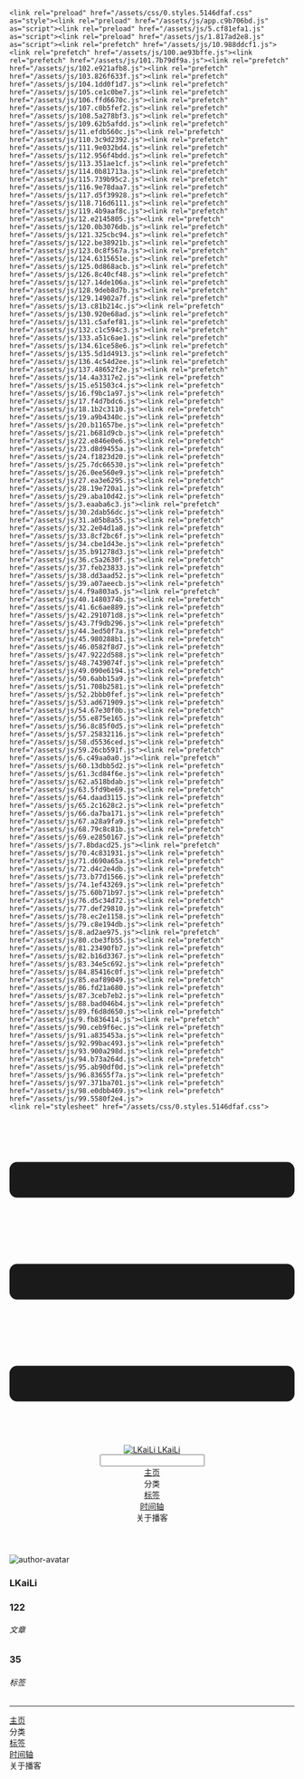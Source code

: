 <!DOCTYPE html>
<html lang="zh-CN">
  <head>
    <meta charset="utf-8">
    <meta name="viewport" content="width=device-width,initial-scale=1">
    <title>Other | LKaiLi</title>
    <meta name="generator" content="VuePress 1.8.2">
    <link rel="icon" href="https://pan.zealsay.com/blog/favicon.ico">
    <script language="javascript" type="text/javascript" src="https://cdn.bootcdn.net/ajax/libs/jquery/3.5.1/jquery.min.js"></script>
    <script language="javascript" type="text/javascript" src="/js/mouseClick.js"></script>
    <script>var _hmt = _hmt || [];
      (function() {
        var hm = document.createElement("script");
        hm.src = "https://hm.baidu.com/hm.js?61498f37b83812e7b85952d5feaaab47";
        var s = document.getElementsByTagName("script")[0]; 
        s.parentNode.insertBefore(hm, s);
      })();</script>
    <meta name="description" content="草 走 🤸 忽略">
    <meta name="viewport" content="width=device-width,initial-scale=1,user-scalable=no">
    
    <link rel="preload" href="/assets/css/0.styles.5146dfaf.css" as="style"><link rel="preload" href="/assets/js/app.c9b706bd.js" as="script"><link rel="preload" href="/assets/js/5.cf81efa1.js" as="script"><link rel="preload" href="/assets/js/1.817ad2e8.js" as="script"><link rel="prefetch" href="/assets/js/10.988ddcf1.js"><link rel="prefetch" href="/assets/js/100.ae93bffe.js"><link rel="prefetch" href="/assets/js/101.7b79df9a.js"><link rel="prefetch" href="/assets/js/102.e921afb8.js"><link rel="prefetch" href="/assets/js/103.826f633f.js"><link rel="prefetch" href="/assets/js/104.1dd0f1d7.js"><link rel="prefetch" href="/assets/js/105.ce1c0be7.js"><link rel="prefetch" href="/assets/js/106.ffd6670c.js"><link rel="prefetch" href="/assets/js/107.c0b5fef2.js"><link rel="prefetch" href="/assets/js/108.5a278bf3.js"><link rel="prefetch" href="/assets/js/109.62b5afdd.js"><link rel="prefetch" href="/assets/js/11.efdb560c.js"><link rel="prefetch" href="/assets/js/110.3c9d2392.js"><link rel="prefetch" href="/assets/js/111.9e032bd4.js"><link rel="prefetch" href="/assets/js/112.956f4bdd.js"><link rel="prefetch" href="/assets/js/113.351ae1cf.js"><link rel="prefetch" href="/assets/js/114.0b81713a.js"><link rel="prefetch" href="/assets/js/115.739b95c2.js"><link rel="prefetch" href="/assets/js/116.9e78daa7.js"><link rel="prefetch" href="/assets/js/117.d5f39928.js"><link rel="prefetch" href="/assets/js/118.716d6111.js"><link rel="prefetch" href="/assets/js/119.4b9aaf8c.js"><link rel="prefetch" href="/assets/js/12.e2145805.js"><link rel="prefetch" href="/assets/js/120.0b3076db.js"><link rel="prefetch" href="/assets/js/121.325cbc94.js"><link rel="prefetch" href="/assets/js/122.be38921b.js"><link rel="prefetch" href="/assets/js/123.0c8f567a.js"><link rel="prefetch" href="/assets/js/124.6315651e.js"><link rel="prefetch" href="/assets/js/125.0d868acb.js"><link rel="prefetch" href="/assets/js/126.8c40cf48.js"><link rel="prefetch" href="/assets/js/127.14de106a.js"><link rel="prefetch" href="/assets/js/128.9deb8d7b.js"><link rel="prefetch" href="/assets/js/129.14902a7f.js"><link rel="prefetch" href="/assets/js/13.c81b214c.js"><link rel="prefetch" href="/assets/js/130.920e68ad.js"><link rel="prefetch" href="/assets/js/131.c5afef81.js"><link rel="prefetch" href="/assets/js/132.c1c594c3.js"><link rel="prefetch" href="/assets/js/133.a51c6ae1.js"><link rel="prefetch" href="/assets/js/134.61ce58e6.js"><link rel="prefetch" href="/assets/js/135.5d1d4913.js"><link rel="prefetch" href="/assets/js/136.4c54d2ee.js"><link rel="prefetch" href="/assets/js/137.48652f2e.js"><link rel="prefetch" href="/assets/js/14.4a3317e2.js"><link rel="prefetch" href="/assets/js/15.e51503c4.js"><link rel="prefetch" href="/assets/js/16.f9bc1a97.js"><link rel="prefetch" href="/assets/js/17.f4d7bdc6.js"><link rel="prefetch" href="/assets/js/18.1b2c3110.js"><link rel="prefetch" href="/assets/js/19.a9b4340c.js"><link rel="prefetch" href="/assets/js/20.b11657be.js"><link rel="prefetch" href="/assets/js/21.b681d9cb.js"><link rel="prefetch" href="/assets/js/22.e846e0e6.js"><link rel="prefetch" href="/assets/js/23.d8d9455a.js"><link rel="prefetch" href="/assets/js/24.f1823d20.js"><link rel="prefetch" href="/assets/js/25.7dc66530.js"><link rel="prefetch" href="/assets/js/26.0ee560e9.js"><link rel="prefetch" href="/assets/js/27.ea3e6295.js"><link rel="prefetch" href="/assets/js/28.19e720a1.js"><link rel="prefetch" href="/assets/js/29.aba10d42.js"><link rel="prefetch" href="/assets/js/3.eaaba6c3.js"><link rel="prefetch" href="/assets/js/30.2dab56dc.js"><link rel="prefetch" href="/assets/js/31.a05b8a55.js"><link rel="prefetch" href="/assets/js/32.2e04d1a8.js"><link rel="prefetch" href="/assets/js/33.8cf2bc6f.js"><link rel="prefetch" href="/assets/js/34.cbe1d43e.js"><link rel="prefetch" href="/assets/js/35.b91278d3.js"><link rel="prefetch" href="/assets/js/36.c5a2630f.js"><link rel="prefetch" href="/assets/js/37.feb23833.js"><link rel="prefetch" href="/assets/js/38.dd3aad52.js"><link rel="prefetch" href="/assets/js/39.a07aeecb.js"><link rel="prefetch" href="/assets/js/4.f9a803a5.js"><link rel="prefetch" href="/assets/js/40.1480374b.js"><link rel="prefetch" href="/assets/js/41.6c6ae889.js"><link rel="prefetch" href="/assets/js/42.291071d8.js"><link rel="prefetch" href="/assets/js/43.7f9db296.js"><link rel="prefetch" href="/assets/js/44.3ed50f7a.js"><link rel="prefetch" href="/assets/js/45.980288b1.js"><link rel="prefetch" href="/assets/js/46.0582f8d7.js"><link rel="prefetch" href="/assets/js/47.9222d588.js"><link rel="prefetch" href="/assets/js/48.7439074f.js"><link rel="prefetch" href="/assets/js/49.090e6194.js"><link rel="prefetch" href="/assets/js/50.6abb15a9.js"><link rel="prefetch" href="/assets/js/51.708b2581.js"><link rel="prefetch" href="/assets/js/52.2bbb0fef.js"><link rel="prefetch" href="/assets/js/53.ad671909.js"><link rel="prefetch" href="/assets/js/54.67e30f0b.js"><link rel="prefetch" href="/assets/js/55.e875e165.js"><link rel="prefetch" href="/assets/js/56.8c85f0d5.js"><link rel="prefetch" href="/assets/js/57.25832116.js"><link rel="prefetch" href="/assets/js/58.d5536ced.js"><link rel="prefetch" href="/assets/js/59.26cb591f.js"><link rel="prefetch" href="/assets/js/6.c49aa0a0.js"><link rel="prefetch" href="/assets/js/60.13dbb5d2.js"><link rel="prefetch" href="/assets/js/61.3cd84f6e.js"><link rel="prefetch" href="/assets/js/62.a518bdab.js"><link rel="prefetch" href="/assets/js/63.5fd9be69.js"><link rel="prefetch" href="/assets/js/64.daad3115.js"><link rel="prefetch" href="/assets/js/65.2c1628c2.js"><link rel="prefetch" href="/assets/js/66.da7ba171.js"><link rel="prefetch" href="/assets/js/67.a28a9fa9.js"><link rel="prefetch" href="/assets/js/68.79c8c81b.js"><link rel="prefetch" href="/assets/js/69.e2850167.js"><link rel="prefetch" href="/assets/js/7.8bdacd25.js"><link rel="prefetch" href="/assets/js/70.4c831931.js"><link rel="prefetch" href="/assets/js/71.d690a65a.js"><link rel="prefetch" href="/assets/js/72.d4c2e4db.js"><link rel="prefetch" href="/assets/js/73.b77d1566.js"><link rel="prefetch" href="/assets/js/74.1ef43269.js"><link rel="prefetch" href="/assets/js/75.60b71b97.js"><link rel="prefetch" href="/assets/js/76.d5c34d72.js"><link rel="prefetch" href="/assets/js/77.def29810.js"><link rel="prefetch" href="/assets/js/78.ec2e1158.js"><link rel="prefetch" href="/assets/js/79.c8e194db.js"><link rel="prefetch" href="/assets/js/8.ad2ae975.js"><link rel="prefetch" href="/assets/js/80.cbe3fb55.js"><link rel="prefetch" href="/assets/js/81.23490fb7.js"><link rel="prefetch" href="/assets/js/82.b16d3367.js"><link rel="prefetch" href="/assets/js/83.34e5c692.js"><link rel="prefetch" href="/assets/js/84.85416c0f.js"><link rel="prefetch" href="/assets/js/85.eaf89049.js"><link rel="prefetch" href="/assets/js/86.fd21a680.js"><link rel="prefetch" href="/assets/js/87.3ceb7eb2.js"><link rel="prefetch" href="/assets/js/88.bad046b4.js"><link rel="prefetch" href="/assets/js/89.f6d8d650.js"><link rel="prefetch" href="/assets/js/9.fb836414.js"><link rel="prefetch" href="/assets/js/90.ceb9f6ec.js"><link rel="prefetch" href="/assets/js/91.a835453a.js"><link rel="prefetch" href="/assets/js/92.99bac493.js"><link rel="prefetch" href="/assets/js/93.900a298d.js"><link rel="prefetch" href="/assets/js/94.b73a264d.js"><link rel="prefetch" href="/assets/js/95.ab90df0d.js"><link rel="prefetch" href="/assets/js/96.83655f7a.js"><link rel="prefetch" href="/assets/js/97.371ba701.js"><link rel="prefetch" href="/assets/js/98.e0dbb469.js"><link rel="prefetch" href="/assets/js/99.5580f2e4.js">
    <link rel="stylesheet" href="/assets/css/0.styles.5146dfaf.css">
  </head>
  <body>
    <div id="app" data-server-rendered="true"><div class="theme-container no-sidebar" data-v-57e19720><div data-v-57e19720><div id="loader-wrapper" class="loading-wrapper" data-v-d48f4d20 data-v-57e19720 data-v-57e19720><div class="loader-main" data-v-d48f4d20><div data-v-d48f4d20></div><div data-v-d48f4d20></div><div data-v-d48f4d20></div><div data-v-d48f4d20></div></div> <!----> <!----></div> <div class="password-shadow password-wrapper-out" style="display:none;" data-v-89477f7e data-v-57e19720 data-v-57e19720><h3 class="title" style="display:none;" data-v-89477f7e data-v-89477f7e>LKaiLi</h3> <!----> <label id="box" class="inputBox" style="display:none;" data-v-89477f7e data-v-89477f7e><input type="password" value="" data-v-89477f7e> <span data-v-89477f7e>Konck! Knock!</span> <button data-v-89477f7e>OK</button></label> <div class="footer" style="display:none;" data-v-89477f7e data-v-89477f7e><span data-v-89477f7e><i class="iconfont reco-theme" data-v-89477f7e></i> <a target="blank" href="https://vuepress-theme-reco.recoluan.com" data-v-89477f7e>vuePress-theme-reco</a></span> <span data-v-89477f7e><i class="iconfont reco-copyright" data-v-89477f7e></i> <a data-v-89477f7e><span data-v-89477f7e>LKaiLi</span>
            
          <span data-v-89477f7e>2021  - </span>
          2022
        </a></span></div></div> <div class="hide" data-v-57e19720><div data-v-57e19720><div id="smart" class="wrapper-page" style="background-image:url(https://jinyanlong-1305883696.cos.ap-hongkong.myqcloud.com/banner_image/banner_9.png);background-position-x:center;background-position-y:center;background-size:cover;background-repeat-x:no-repeat;background-repeat-y:no-repeat;" data-v-57e19720><header class="navbar" data-v-57e19720><div class="sidebar-button"><svg xmlns="http://www.w3.org/2000/svg" aria-hidden="true" role="img" viewBox="0 0 448 512" class="icon"><path fill="currentColor" d="M436 124H12c-6.627 0-12-5.373-12-12V80c0-6.627 5.373-12 12-12h424c6.627 0 12 5.373 12 12v32c0 6.627-5.373 12-12 12zm0 160H12c-6.627 0-12-5.373-12-12v-32c0-6.627 5.373-12 12-12h424c6.627 0 12 5.373 12 12v32c0 6.627-5.373 12-12 12zm0 160H12c-6.627 0-12-5.373-12-12v-32c0-6.627 5.373-12 12-12h424c6.627 0 12 5.373 12 12v32c0 6.627-5.373 12-12 12z"></path></svg></div> <a href="/" class="home-link router-link-active"><img src="/logo.png" alt="LKaiLi" class="logo"> <span class="site-name">LKaiLi</span></a> <div class="links"><div id="dayNightSwitch" class="generalWrapper" data-v-32f44868><a class="click" data-v-32f44868><div class="onOff daySwitch" data-v-32f44868><div class="star star1" data-v-32f44868></div> <div class="star star2" data-v-32f44868></div> <div class="star star3" data-v-32f44868></div> <div class="star star4" data-v-32f44868></div> <div class="star star5" data-v-32f44868></div> <div class="star sky" data-v-32f44868></div> <div class="sunMoon" data-v-32f44868><div class="crater crater1" data-v-32f44868></div> <div class="crater crater2" data-v-32f44868></div> <div class="crater crater3" data-v-32f44868></div> <div class="cloud part1" data-v-32f44868></div> <div class="cloud part2" data-v-32f44868></div></div></div></a></div> <div class="search-box"><i class="iconfont reco-search"></i> <input aria-label="Search" autocomplete="off" spellcheck="false" value=""> <!----></div> <nav class="nav-links can-hide"><div class="nav-item"><a href="/" class="nav-link"><i class="iconfont reco-home"></i>
  主页
</a></div><div class="nav-item"><div class="dropdown-wrapper"><a class="dropdown-title"><span class="title"><i class="iconfont reco-category"></i>
      分类
    </span> <span class="arrow right"></span></a> <ul class="nav-dropdown" style="display:none;"><li class="dropdown-item"><!----> <a href="/categories/Vue移动头条项目/" class="nav-link"><i class="iconfont undefined"></i>
  Vue移动头条项目
</a></li><li class="dropdown-item"><!----> <a href="/categories/JavaScript/" class="nav-link"><i class="iconfont undefined"></i>
  JavaScript
</a></li><li class="dropdown-item"><!----> <a href="/categories/Vscode/" class="nav-link"><i class="iconfont undefined"></i>
  Vscode
</a></li><li class="dropdown-item"><!----> <a href="/categories/Vue/" class="nav-link"><i class="iconfont undefined"></i>
  Vue
</a></li><li class="dropdown-item"><!----> <a href="/categories/TypeScript/" class="nav-link"><i class="iconfont undefined"></i>
  TypeScript
</a></li><li class="dropdown-item"><!----> <a href="/categories/Vue3/" class="nav-link"><i class="iconfont undefined"></i>
  Vue3
</a></li><li class="dropdown-item"><!----> <a href="/categories/RABC/" class="nav-link"><i class="iconfont undefined"></i>
  RABC
</a></li><li class="dropdown-item"><!----> <a href="/categories/axios/" class="nav-link"><i class="iconfont undefined"></i>
  axios
</a></li><li class="dropdown-item"><!----> <a href="/categories/小程序/" class="nav-link"><i class="iconfont undefined"></i>
  小程序
</a></li><li class="dropdown-item"><!----> <a href="/categories/Css/" class="nav-link"><i class="iconfont undefined"></i>
  Css
</a></li><li class="dropdown-item"><!----> <a href="/categories/other/" class="nav-link"><i class="iconfont undefined"></i>
  other
</a></li><li class="dropdown-item"><!----> <a href="/categories/uniapp/" class="nav-link"><i class="iconfont undefined"></i>
  uniapp
</a></li><li class="dropdown-item"><!----> <a href="/categories/three.js/" class="nav-link"><i class="iconfont undefined"></i>
  three.js
</a></li><li class="dropdown-item"><!----> <a href="/categories/vue-element-admin/" class="nav-link"><i class="iconfont undefined"></i>
  vue-element-admin
</a></li></ul></div></div><div class="nav-item"><a href="/tag/" class="nav-link"><i class="iconfont reco-tag"></i>
  标签
</a></div><div class="nav-item"><a href="/timeline/" class="nav-link"><i class="iconfont reco-date"></i>
  时间轴
</a></div><div class="nav-item"><div class="dropdown-wrapper"><a class="dropdown-title"><span class="title"><i class="iconfont reco-other"></i>
      关于播客
    </span> <span class="arrow right"></span></a> <ul class="nav-dropdown" style="display:none;"><li class="dropdown-item"><!----> <a href="/about/" class="nav-link"><i class="iconfont reco-mail"></i>
  关于我
</a></li><li class="dropdown-item"><!----> <a href="/other/" class="nav-link"><i class="iconfont reco-account"></i>
  联系我
</a></li></ul></div></div> <!----></nav></div></header> <div class="sidebar-mask" data-v-57e19720></div> <aside class="sidebar" data-v-57e19720><div class="personal-info-wrapper" data-v-03833281 data-v-57e19720><img src="https://jinyanlong-1305883696.cos.ap-hongkong.myqcloud.com/my_cat.png" alt="author-avatar" class="personal-img" data-v-03833281> <h3 class="name" data-v-03833281>
    LKaiLi
  </h3> <div class="num" data-v-03833281><div data-v-03833281><h3 data-v-03833281>122</h3> <h6 data-v-03833281>文章</h6></div> <div data-v-03833281><h3 data-v-03833281>35</h3> <h6 data-v-03833281>标签</h6></div></div> <hr data-v-03833281></div> <nav class="nav-links"><div class="nav-item"><a href="/" class="nav-link"><i class="iconfont reco-home"></i>
  主页
</a></div><div class="nav-item"><div class="dropdown-wrapper"><a class="dropdown-title"><span class="title"><i class="iconfont reco-category"></i>
      分类
    </span> <span class="arrow right"></span></a> <ul class="nav-dropdown" style="display:none;"><li class="dropdown-item"><!----> <a href="/categories/Vue移动头条项目/" class="nav-link"><i class="iconfont undefined"></i>
  Vue移动头条项目
</a></li><li class="dropdown-item"><!----> <a href="/categories/JavaScript/" class="nav-link"><i class="iconfont undefined"></i>
  JavaScript
</a></li><li class="dropdown-item"><!----> <a href="/categories/Vscode/" class="nav-link"><i class="iconfont undefined"></i>
  Vscode
</a></li><li class="dropdown-item"><!----> <a href="/categories/Vue/" class="nav-link"><i class="iconfont undefined"></i>
  Vue
</a></li><li class="dropdown-item"><!----> <a href="/categories/TypeScript/" class="nav-link"><i class="iconfont undefined"></i>
  TypeScript
</a></li><li class="dropdown-item"><!----> <a href="/categories/Vue3/" class="nav-link"><i class="iconfont undefined"></i>
  Vue3
</a></li><li class="dropdown-item"><!----> <a href="/categories/RABC/" class="nav-link"><i class="iconfont undefined"></i>
  RABC
</a></li><li class="dropdown-item"><!----> <a href="/categories/axios/" class="nav-link"><i class="iconfont undefined"></i>
  axios
</a></li><li class="dropdown-item"><!----> <a href="/categories/小程序/" class="nav-link"><i class="iconfont undefined"></i>
  小程序
</a></li><li class="dropdown-item"><!----> <a href="/categories/Css/" class="nav-link"><i class="iconfont undefined"></i>
  Css
</a></li><li class="dropdown-item"><!----> <a href="/categories/other/" class="nav-link"><i class="iconfont undefined"></i>
  other
</a></li><li class="dropdown-item"><!----> <a href="/categories/uniapp/" class="nav-link"><i class="iconfont undefined"></i>
  uniapp
</a></li><li class="dropdown-item"><!----> <a href="/categories/three.js/" class="nav-link"><i class="iconfont undefined"></i>
  three.js
</a></li><li class="dropdown-item"><!----> <a href="/categories/vue-element-admin/" class="nav-link"><i class="iconfont undefined"></i>
  vue-element-admin
</a></li></ul></div></div><div class="nav-item"><a href="/tag/" class="nav-link"><i class="iconfont reco-tag"></i>
  标签
</a></div><div class="nav-item"><a href="/timeline/" class="nav-link"><i class="iconfont reco-date"></i>
  时间轴
</a></div><div class="nav-item"><div class="dropdown-wrapper"><a class="dropdown-title"><span class="title"><i class="iconfont reco-other"></i>
      关于播客
    </span> <span class="arrow right"></span></a> <ul class="nav-dropdown" style="display:none;"><li class="dropdown-item"><!----> <a href="/about/" class="nav-link"><i class="iconfont reco-mail"></i>
  关于我
</a></li><li class="dropdown-item"><!----> <a href="/other/" class="nav-link"><i class="iconfont reco-account"></i>
  联系我
</a></li></ul></div></div> <!----></nav> <!----> </aside> <div class="password-shadow password-wrapper-in" style="display:none;" data-v-89477f7e data-v-57e19720><h3 class="title" style="display:none;" data-v-89477f7e data-v-89477f7e>Other</h3> <!----> <label id="box" class="inputBox" style="display:none;" data-v-89477f7e data-v-89477f7e><input type="password" value="" data-v-89477f7e> <span data-v-89477f7e>Konck! Knock!</span> <button data-v-89477f7e>OK</button></label> <div class="footer" style="display:none;" data-v-89477f7e data-v-89477f7e><span data-v-89477f7e><i class="iconfont reco-theme" data-v-89477f7e></i> <a target="blank" href="https://vuepress-theme-reco.recoluan.com" data-v-89477f7e>vuePress-theme-reco</a></span> <span data-v-89477f7e><i class="iconfont reco-copyright" data-v-89477f7e></i> <a data-v-89477f7e><span data-v-89477f7e>LKaiLi</span>
            
          <span data-v-89477f7e>2021  - </span>
          2022
        </a></span></div></div></div> <div data-v-57e19720><main class="page" style="padding-right:0;"><div class="page-title" style="display:none;"><h1 class="title"></h1> <div class="page-info" data-v-0efa1f05><i class="iconfont reco-account" data-v-0efa1f05><span data-v-0efa1f05>LKaiLi</span></i> <!----> <i class="iconfont reco-eye" data-v-0efa1f05><span id="/blogs/other/第一篇文章.md" data-flag-title="Your Article Title" class="leancloud-visitors" data-v-0efa1f05><a class="leancloud-visitors-count" style="font-size:.9rem;font-weight:normal;color:#999;"></a></span></i> <!----></div></div> <!----> <footer class="page-edit" style="display:none;"><!----> <!----></footer> <!----> <!----> <!----></main> <!----></div></div></div></div></div><div class="global-ui"><div class="back-to-ceiling" style="right:1rem;bottom:6rem;width:2.5rem;height:2.5rem;border-radius:.25rem;line-height:2.5rem;display:none;" data-v-c6073ba8 data-v-c6073ba8><svg t="1574745035067" viewBox="0 0 1024 1024" version="1.1" xmlns="http://www.w3.org/2000/svg" p-id="5404" class="icon" data-v-c6073ba8><path d="M526.60727968 10.90185116a27.675 27.675 0 0 0-29.21455937 0c-131.36607665 82.28402758-218.69155461 228.01873535-218.69155402 394.07834331a462.20625001 462.20625001 0 0 0 5.36959153 69.94390903c1.00431239 6.55289093-0.34802892 13.13561351-3.76865779 18.80351572-32.63518765 54.11355614-51.75690182 118.55860487-51.7569018 187.94566865a371.06718723 371.06718723 0 0 0 11.50484808 91.98906777c6.53300375 25.50556257 41.68394495 28.14064038 52.69160883 4.22606766 17.37162448-37.73630017 42.14135425-72.50938081 72.80769204-103.21549295 2.18761121 3.04276886 4.15646224 6.24463696 6.40373557 9.22774369a1871.4375 1871.4375 0 0 0 140.04691725 5.34970492 1866.36093723 1866.36093723 0 0 0 140.04691723-5.34970492c2.24727335-2.98310674 4.21612437-6.18497483 6.3937923-9.2178004 30.66633723 30.70611158 55.4360664 65.4791928 72.80769147 103.21549355 11.00766384 23.91457269 46.15860503 21.27949489 52.69160879-4.22606768a371.15156223 371.15156223 0 0 0 11.514792-91.99901164c0-69.36717486-19.13165746-133.82216804-51.75690182-187.92578088-3.42062944-5.66790279-4.76302748-12.26056868-3.76865837-18.80351632a462.20625001 462.20625001 0 0 0 5.36959269-69.943909c-0.00994388-166.08943902-87.32547796-311.81420293-218.6915546-394.09823051zM605.93803103 357.87693858a93.93749974 93.93749974 0 1 1-187.89594924 6.1e-7 93.93749974 93.93749974 0 0 1 187.89594924-6.1e-7z" p-id="5405" data-v-c6073ba8></path><path d="M429.50777625 765.63860547C429.50777625 803.39355007 466.44236686 1000.39046097 512.00932183 1000.39046097c45.56695499 0 82.4922232-197.00623328 82.5015456-234.7518555 0-37.75494459-36.9345906-68.35043303-82.4922232-68.34111062-45.57627738-0.00932239-82.52019037 30.59548842-82.51086798 68.34111062z" p-id="5406" data-v-c6073ba8></path></svg></div><div></div><APlayer audio="" fixed="true" mini="true" theme="#647ea0" loop="loop" order="list" preload="auto" volume="0.3" mutex="true" lrc-type="0" list-folded="true" list-max-height="250" storage-name="vuepress-plugin-meting" id="aplayer-fixed"></APlayer><div id="goTop" class="hide-cat" data-v-bf92849a></div><div class="kanbanniang" data-v-5775ee02><div class="banniang-container" style="display:;" data-v-5775ee02><div class="messageBox" style="right:68px;bottom:190px;display:none;" data-v-5775ee02>
      欢迎来到 LKaiLi
    </div> <div class="operation" style="right:90px;bottom:40px;display:none;" data-v-5775ee02><i class="kbnfont kbn-ban-home ban-home" data-v-5775ee02></i> <i class="kbnfont kbn-ban-message message" data-v-5775ee02></i> <i class="kbnfont kbn-ban-close close" data-v-5775ee02></i> <a target="_blank" href="https://vuepress-theme-reco.recoluan.com/views/plugins/kanbanniang.html" data-v-5775ee02><i class="kbnfont kbn-ban-info info" data-v-5775ee02></i></a> <i class="kbnfont kbn-ban-theme skin" style="display:none;" data-v-5775ee02></i></div> <canvas id="banniang" width="120" height="322" class="live2d" style="right:90px;bottom:-20px;opacity:0.9;" data-v-5775ee02></canvas></div> <div class="showBanNiang" style="display:none;" data-v-5775ee02>
    看板娘
  </div></div></div></div>
    <script src="/assets/js/app.c9b706bd.js" defer></script><script src="/assets/js/5.cf81efa1.js" defer></script><script src="/assets/js/1.817ad2e8.js" defer></script>
  </body>
</html>
